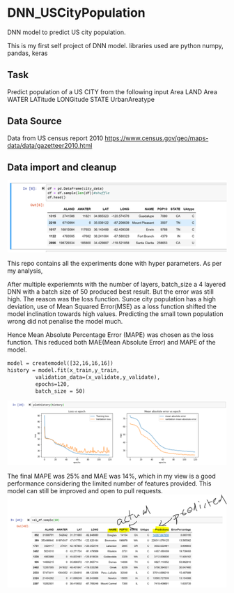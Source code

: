 # DNN_USCityPopulation
DNN model to predict US city population.

This is my first self project of DNN model.
libraries used are python numpy, pandas, keras

## Task
Predict population of a US CITY from the following input
Area LAND
Area WATER
LATitude
LONGitude
STATE
UrbanAreatype

## Data Source
Data from US census report 2010
https://www.census.gov/geo/maps-data/data/gazetteer2010.html

## Data import and cleanup

![Alt text](images/dataframe.PNG?raw=true "Original data converted to data frame")

This repo contains all the experiments done with hyper parameters. As per my analysis,

After multiple experiemnts with the number of layers, batch_size a 4 layered DNN with a batch size of 50 produced best result.
But the error was still high. 
The reason was the loss function. Sunce city population has a high deviation, use of Mean Squared Error(MSE) as a loss function shifted the model inclination towards high values. Predicting the small town population wrong did not penalise the model much.

Hence Mean Absolute Percentage Error (MAPE) was chosen as the loss function. This reduced both MAE(Mean Absolute Error) and MAPE of the model.

```
model = createmodel([32,16,16,16])
history = model.fit(x_train,y_train,
         validation_data=(x_validate,y_validate),
         epochs=120,
         batch_size = 50)
 ```        
![Alt text](images/loss_error.PNG?raw=true "loss and mae after training")

The final MAPE was 25% and MAE was 14%, which in my view is a good performance considering the limited number of features provided.
This model can still be improved and open to pull requests.
![Alt text](images/result.PNG?raw=true "sample predictions on validation set") 

